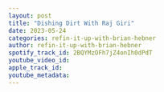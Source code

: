 ```yaml
---
layout: post
title: "Dishing Dirt With Raj Giri"
date: 2023-05-24
categories: refin-it-up-with-brian-hebner
author: refin-it-up-with-brian-hebner
spotify_track_id: 2BQYMzOFh7jZ4onIh0dPdT
youtube_video_id: 
apple_track_id: 
youtube_metadata: 
---
```

